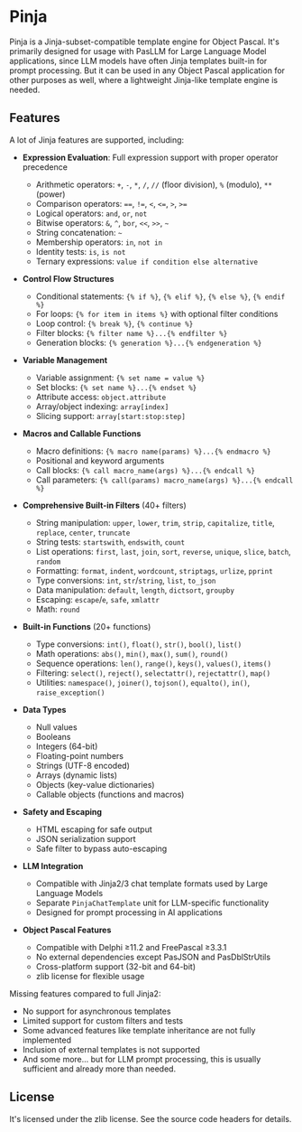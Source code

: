 # Pinja

Pinja is a Jinja-subset-compatible template engine for Object Pascal. It's primarily designed for usage with PasLLM for Large Language Model applications, since LLM models have often Jinja templates built-in for prompt processing. But it can be used in any Object Pascal application for other purposes as well, where a lightweight Jinja-like template engine is needed.

## Features

A lot of Jinja features are supported, including:

- **Expression Evaluation**: Full expression support with proper operator precedence
  - Arithmetic operators: `+`, `-`, `*`, `/`, `//` (floor division), `%` (modulo), `**` (power)
  - Comparison operators: `==`, `!=`, `<`, `<=`, `>`, `>=`
  - Logical operators: `and`, `or`, `not`
  - Bitwise operators: `&`, `^`, `bor`, `<<`, `>>`, `~`
  - String concatenation: `~`
  - Membership operators: `in`, `not in`
  - Identity tests: `is`, `is not`
  - Ternary expressions: `value if condition else alternative`

- **Control Flow Structures**
  - Conditional statements: `{% if %}`, `{% elif %}`, `{% else %}`, `{% endif %}`
  - For loops: `{% for item in items %}` with optional filter conditions
  - Loop control: `{% break %}`, `{% continue %}`
  - Filter blocks: `{% filter name %}...{% endfilter %}`
  - Generation blocks: `{% generation %}...{% endgeneration %}`

- **Variable Management**
  - Variable assignment: `{% set name = value %}`
  - Set blocks: `{% set name %}...{% endset %}`
  - Attribute access: `object.attribute`
  - Array/object indexing: `array[index]`
  - Slicing support: `array[start:stop:step]`

- **Macros and Callable Functions**
  - Macro definitions: `{% macro name(params) %}...{% endmacro %}`
  - Positional and keyword arguments
  - Call blocks: `{% call macro_name(args) %}...{% endcall %}`
  - Call parameters: `{% call(params) macro_name(args) %}...{% endcall %}`

- **Comprehensive Built-in Filters** (40+ filters)
  - String manipulation: `upper`, `lower`, `trim`, `strip`, `capitalize`, `title`, `replace`, `center`, `truncate`
  - String tests: `startswith`, `endswith`, `count`
  - List operations: `first`, `last`, `join`, `sort`, `reverse`, `unique`, `slice`, `batch`, `random`
  - Formatting: `format`, `indent`, `wordcount`, `striptags`, `urlize`, `pprint`
  - Type conversions: `int`, `str`/`string`, `list`, `to_json`
  - Data manipulation: `default`, `length`, `dictsort`, `groupby`
  - Escaping: `escape`/`e`, `safe`, `xmlattr`
  - Math: `round`

- **Built-in Functions** (20+ functions)
  - Type conversions: `int()`, `float()`, `str()`, `bool()`, `list()`
  - Math operations: `abs()`, `min()`, `max()`, `sum()`, `round()`
  - Sequence operations: `len()`, `range()`, `keys()`, `values()`, `items()`
  - Filtering: `select()`, `reject()`, `selectattr()`, `rejectattr()`, `map()`
  - Utilities: `namespace()`, `joiner()`, `tojson()`, `equalto()`, `in()`, `raise_exception()`

- **Data Types**
  - Null values
  - Booleans
  - Integers (64-bit)
  - Floating-point numbers
  - Strings (UTF-8 encoded)
  - Arrays (dynamic lists)
  - Objects (key-value dictionaries)
  - Callable objects (functions and macros)

- **Safety and Escaping**
  - HTML escaping for safe output
  - JSON serialization support
  - Safe filter to bypass auto-escaping

- **LLM Integration**
  - Compatible with Jinja2/3 chat template formats used by Large Language Models
  - Separate `PinjaChatTemplate` unit for LLM-specific functionality
  - Designed for prompt processing in AI applications

- **Object Pascal Features**
  - Compatible with Delphi ≥11.2 and FreePascal ≥3.3.1
  - No external dependencies except PasJSON and PasDblStrUtils
  - Cross-platform support (32-bit and 64-bit)
  - zlib license for flexible usage

Missing features compared to full Jinja2:

- No support for asynchronous templates
- Limited support for custom filters and tests
- Some advanced features like template inheritance are not fully implemented
- Inclusion of external templates is not supported
- And some more... but for LLM prompt processing, this is usually sufficient and already more than needed.

## License

It's licensed under the zlib license. See the source code headers for details.

